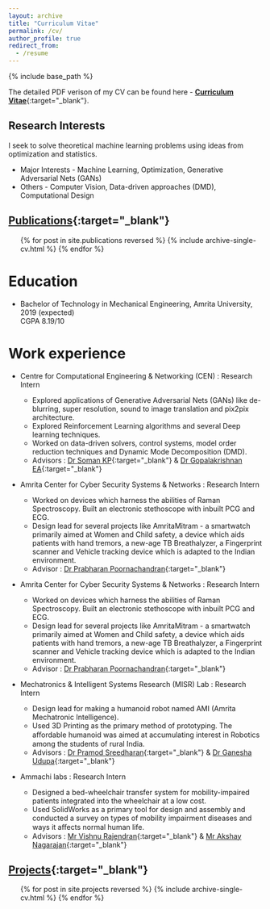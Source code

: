 ```yaml
---
layout: archive
title: "Curriculum Vitae"
permalink: /cv/
author_profile: true
redirect_from:
  - /resume
---
```


{% include base_path %}

The detailed PDF verison of my CV can be found here - [__Curriculum Vitae__](\files\Rahul_CV.pdf){:target="_blank"}.

Research Interests
------
I seek to solve theoretical machine learning problems using ideas from optimization and statistics.

* Major Interests - Machine Learning, Optimization, Generative Adversarial Nets (GANs)
* Others - Computer Vision, Data-driven approaches (DMD), Computational Design

[Publications](https://rahulvigneswaran.github.io/publications/){:target="_blank"}
------

  <ul>{% for post in site.publications reversed %}
    {% include archive-single-cv.html %}
  {% endfor %}</ul>

Education
======
* Bachelor of Technology in Mechanical Engineering, Amrita University, 2019 (expected)
  <br>
  CGPA 8.19/10

Work experience
======
* Centre for Computational Engineering & Networking (CEN) : Research Intern
  * Explored applications of Generative Adversarial Nets (GANs) like de-blurring, super resolution, sound to image translation and pix2pix architecture.
  * Explored Reinforcement Learning algorithms and several Deep learning techniques.
  * Worked on data-driven solvers, control systems, model order reduction techniques and Dynamic Mode Decomposition (DMD).
  * Advisors : [Dr Soman KP](https://scholar.google.co.in/citations?user=R_zpXOkAAAAJ&hl=en){:target="_blank"} & [Dr Gopalakrishnan EA](https://www.amrita.edu/faculty/ea-gopalakrishnan){:target="_blank"}


* Amrita Center for Cyber Security Systems & Networks : Research Intern
  * Worked on devices which harness the abilities of Raman Spectroscopy. Built an electronic stethoscope with inbuilt PCG and ECG. 
  * Design lead for several projects like AmritaMitram - a smartwatch primarily aimed at Women and Child safety, a device which aids patients with hand tremors, a new-age TB Breathalyzer, a Fingerprint scanner and Vehicle tracking device which is adapted to the Indian environment.
  * Advisor : [Dr Prabharan Poornachandran](https://scholar.google.com/citations?user=e233m6MAAAAJ&hl=en){:target="_blank"}

* Amrita Center for Cyber Security Systems & Networks : Research Intern
  * Worked on devices which harness the abilities of Raman Spectroscopy. Built an electronic stethoscope with inbuilt PCG and ECG. 
  * Design lead for several projects like AmritaMitram - a smartwatch primarily aimed at Women and Child safety, a device which aids patients with hand tremors, a new-age TB Breathalyzer, a Fingerprint scanner and Vehicle tracking device which is adapted to the Indian environment.
  * Advisor : [Dr Prabharan Poornachandran](https://scholar.google.com/citations?user=e233m6MAAAAJ&hl=en){:target="_blank"}

* Mechatronics & Intelligent Systems Research (MISR) Lab : Research Intern
  * Design lead for making a humanoid robot named AMI (Amrita Mechatronic Intelligence). 
  * Used 3D Printing as the primary method of prototyping. The aﬀordable humanoid was aimed at accumulating interest in Robotics among the students of rural India.
  * Advisors : [Dr Pramod Sreedharan](https://www.amrita.edu/faculty/pramods){:target="_blank"} & [Dr Ganesha Udupa](https://www.amrita.edu/faculty/ganesh){:target="_blank"}

* Ammachi labs : Research Intern
  * Designed a bed-wheelchair transfer system for mobility-impaired patients integrated into the wheelchair at a low cost. 
  * Used SolidWorks as a primary tool for design and assembly and conducted a survey on types of mobility impairment diseases and ways it aﬀects normal human life.
  * Advisors : [Mr Vishnu Rajendran](https://scholar.google.com/citations?user=tj3TFQ4AAAAJ&hl=en){:target="_blank"} & [Mr Akshay Nagarajan](https://scholar.google.co.in/citations?user=7PLJ4A8AAAAJ&hl=en){:target="_blank"}

[Projects](https://rahulvigneswaran.github.io/projects/){:target="_blank"}
------

  <ul>{% for post in site.projects reversed %}
    {% include archive-single-cv.html %}
  {% endfor %}</ul>


 
<!-- Talks
======
  <ul>{% for post in site.talks %}
    {% include archive-single-talk-cv.html %}
  {% endfor %}</ul>
    
Teaching
======
  <ul>{% for post in site.teaching %}
    {% include archive-single-cv.html %}
  {% endfor %}</ul>
    
Service and leadership
======
* Currently signed in to 43 different slack teams
-->